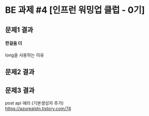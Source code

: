 # BE 과제 #4 [인프런 워밍업 클럽 - 0기]

## 문제1 결과



#### 한걸음 더  
long을 사용하는 이유




## 문제2 결과


## 문제3 결과

post api 에러 (기본생성자 추가)  
https://azurealstn.tistory.com/74